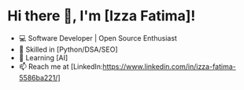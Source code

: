 # Hi there 👋, I'm [Izza Fatima]!

- 💻 Software Developer | Open Source Enthusiast
- 🔧 Skilled in [Python/DSA/SEO]
- 🌱 Learning [AI]
- 📫 Reach me at [LinkedIn:https://www.linkedin.com/in/izza-fatima-5586ba221/]


<!---
izzah044/izzah044 is a ✨ special ✨ repository because its `README.md` (this file) .
--->
